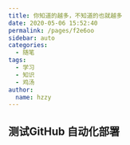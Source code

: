 ```yaml
---
title: 你知道的越多，不知道的也就越多
date: 2020-05-06 15:52:40
permalink: /pages/f2e6oo
sidebar: auto
categories:
  - 随笔
tags:
  - 学习
  - 知识
  - 鸡汤
author:
  name: hzzy
---
```

## 测试GitHub 自动化部署